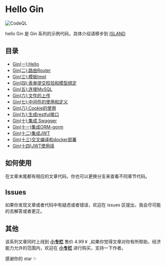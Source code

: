 # Hello Gin

![CodeQL](https://github.com/youngxhui/GinHello/workflows/CodeQL/badge.svg)

hello Gin 是 Gin 系列的示例代码，具体介绍请移步到 [ISLAND](https://youngxhui.top)

## 目录

- [Gin(一):Hello](https://youngxhui.top/2019/07/gin%E4%B8%80hello/)  
- [Gin(二):路由Router](https://youngxhui.top/2019/07/gin%E4%BA%8C%E8%B7%AF%E7%94%B1/)  
- [Gin(三):模板tmpl](https://youngxhui.top/2019/07/gin%E4%B8%89%E6%A8%A1%E6%9D%BFtmpl/)  
- [Gin(四):表单提交校验和模型绑定](https://youngxhui.top/2019/07/gin%E5%9B%9B%E8%A1%A8%E5%8D%95%E6%8F%90%E4%BA%A4%E6%A0%A1%E9%AA%8C%E5%92%8C%E6%A8%A1%E5%9E%8B%E7%BB%91%E5%AE%9A/)  
- [Gin(五):连接MySQL](https://youngxhui.top/2019/07/gin%E4%BA%94%E8%BF%9E%E6%8E%A5mysql/)  
- [Gin(六):文件的上传](https://youngxhui.top/2019/07/gin%E5%85%AD%E6%96%87%E4%BB%B6%E7%9A%84%E4%B8%8A%E4%BC%A0/)  
- [Gin(七):中间件的使用和定义](https://youngxhui.top/2019/07/gin%E4%B8%83%E4%B8%AD%E9%97%B4%E4%BB%B6%E7%9A%84%E4%BD%BF%E7%94%A8%E5%92%8C%E5%AE%9A%E4%B9%89/)  
- [Gin(八):Cookie的使用](https://youngxhui.top/2019/07/gin%E5%85%ABcookie%E7%9A%84%E4%BD%BF%E7%94%A8/)  
- [Gin(九):生成restful接口](https://youngxhui.top/2019/07/gin%E4%B9%9D%E7%94%9F%E6%88%90restful%E6%8E%A5%E5%8F%A3/)  
- [Gin(十):集成 Swagger](https://youngxhui.top/2019/07/gin%E5%8D%81%E9%9B%86%E6%88%90swagger/)  
- [Gin(十一)集成ORM-gorm](https://youngxhui.top/2019/07/gin%E5%8D%81%E4%B8%80%E9%85%8D%E5%90%88orm%E6%A1%86%E6%9E%B6/)  
- [Gin(十二)集成JWT](https://youngxhui.top/2019/08/gin%E5%8D%81%E4%BA%8Cjwt%E4%BD%BF%E7%94%A8/)  
- [Gin(十三)交叉编译和docker部署](https://youngxhui.top/2019/08/gin%E5%8D%81%E4%B8%89%E4%BA%A4%E5%8F%89%E7%BC%96%E8%AF%91%E5%92%8Cdocker%E9%83%A8%E7%BD%B2/)
- [Gin(十四)JWT使用续](https://youngxhui.top/2019/10/gin%E5%8D%81%E4%BA%94jwt%E4%BD%BF%E7%94%A8%E7%BB%AD/)  

## 如何使用

在文章末尾都有相应的文章代码，你也可以更换分支来查看不同章节代码。

## Issues

如果你发现文章或者代码中有疑虑或者错误，欢迎在 issues 区提出，我会尽可能的去解答或者更正。

## 其他

该系列文章同时上线到 **[小专栏](https://xiaozhuanlan.com/youngxhui)** 售价 4.99￥ ,如果你觉得文章对你有所帮助，经济能力允许的范围内，欢迎在 **[小专栏](https://xiaozhuanlan.com/youngxhui)** 进行购买，支持一下作者。

感谢你的 star ✨

